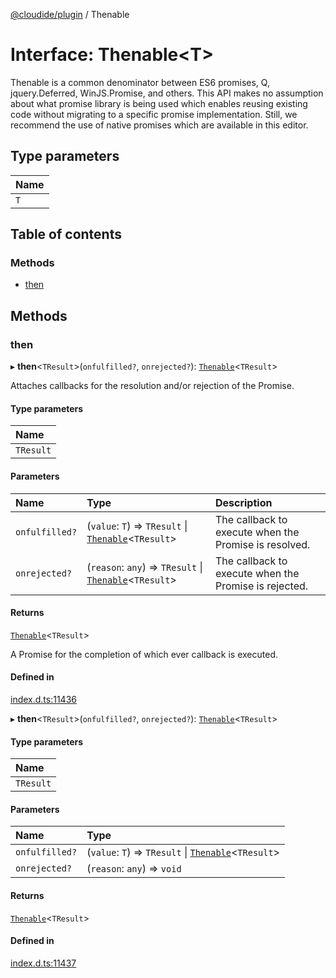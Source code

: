 [@cloudide/plugin](../README.md) / Thenable

# Interface: Thenable<T\>

Thenable is a common denominator between ES6 promises, Q, jquery.Deferred, WinJS.Promise,
and others. This API makes no assumption about what promise library is being used which
enables reusing existing code without migrating to a specific promise implementation. Still,
we recommend the use of native promises which are available in this editor.

## Type parameters

| Name |
| :------ |
| `T` |

## Table of contents

### Methods

- [then](Thenable.md#then)

## Methods

### then

▸ **then**<`TResult`\>(`onfulfilled?`, `onrejected?`): [`Thenable`](Thenable.md)<`TResult`\>

Attaches callbacks for the resolution and/or rejection of the Promise.

#### Type parameters

| Name |
| :------ |
| `TResult` |

#### Parameters

| Name | Type | Description |
| :------ | :------ | :------ |
| `onfulfilled?` | (`value`: `T`) => `TResult` \| [`Thenable`](Thenable.md)<`TResult`\> | The callback to execute when the Promise is resolved. |
| `onrejected?` | (`reason`: `any`) => `TResult` \| [`Thenable`](Thenable.md)<`TResult`\> | The callback to execute when the Promise is rejected. |

#### Returns

[`Thenable`](Thenable.md)<`TResult`\>

A Promise for the completion of which ever callback is executed.

#### Defined in

[index.d.ts:11436](https://github.com/shuyaqian/cloudide-plugin-api/blob/26b31b9/index.d.ts#L11436)

▸ **then**<`TResult`\>(`onfulfilled?`, `onrejected?`): [`Thenable`](Thenable.md)<`TResult`\>

#### Type parameters

| Name |
| :------ |
| `TResult` |

#### Parameters

| Name | Type |
| :------ | :------ |
| `onfulfilled?` | (`value`: `T`) => `TResult` \| [`Thenable`](Thenable.md)<`TResult`\> |
| `onrejected?` | (`reason`: `any`) => `void` |

#### Returns

[`Thenable`](Thenable.md)<`TResult`\>

#### Defined in

[index.d.ts:11437](https://github.com/shuyaqian/cloudide-plugin-api/blob/26b31b9/index.d.ts#L11437)
